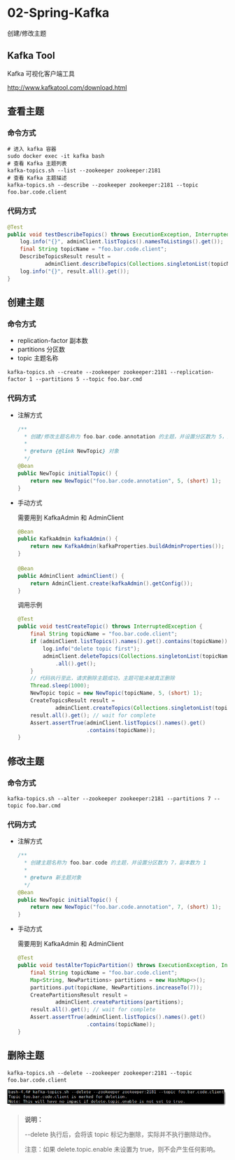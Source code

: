 # 02-Spring-Kafka

创建/修改主题



## Kafka Tool

Kafka 可视化客户端工具

http://www.kafkatool.com/download.html



## 查看主题

### 命令方式

```shell
# 进入 kafka 容器
sudo docker exec -it kafka bash
# 查看 Kafka 主题列表
kafka-topics.sh --list --zookeeper zookeeper:2181
# 查看 Kafka 主题描述
kafka-topics.sh --describe --zookeeper zookeeper:2181 --topic foo.bar.code.client
```



### 代码方式

```java
@Test
public void testDescribeTopics() throws ExecutionException, InterruptedException {
    log.info("{}", adminClient.listTopics().namesToListings().get());
    final String topicName = "foo.bar.code.client";
    DescribeTopicsResult result =
            adminClient.describeTopics(Collections.singletonList(topicName));
    log.info("{}", result.all().get());
}
```



## 创建主题

### 命令方式

- replication-factor 副本数
- partitions 分区数
- topic 主题名称

```shell
kafka-topics.sh --create --zookeeper zookeeper:2181 --replication-factor 1 --partitions 5 --topic foo.bar.cmd
```



### 代码方式

- 注解方式

  ```java
  /**
    * 创建/修改主题名称为 foo.bar.code.annotation 的主题，并设置分区数为 5，副本数为 1
    *
    * @return {@link NewTopic} 对象
    */
  @Bean
  public NewTopic initialTopic() {
      return new NewTopic("foo.bar.code.annotation", 5, (short) 1);
  }
  ```



- 手动方式

  需要用到 KafkaAdmin 和 AdminClient

  ```java
  @Bean
  public KafkaAdmin kafkaAdmin() {
      return new KafkaAdmin(kafkaProperties.buildAdminProperties());
  }
  
  @Bean
  public AdminClient adminClient() {
      return AdminClient.create(kafkaAdmin().getConfig());
  }
  ```

  调用示例

  ```java
  @Test
  public void testCreateTopic() throws InterruptedException {
      final String topicName = "foo.bar.code.client";
      if (adminClient.listTopics().names().get().contains(topicName)) {
          log.info("delete topic first");
          adminClient.deleteTopics(Collections.singletonList(topicName))
              .all().get();
      }
      // 代码执行至此，请求删除主题成功，主题可能未被真正删除
      Thread.sleep(1000);
      NewTopic topic = new NewTopic(topicName, 5, (short) 1);
      CreateTopicsResult result =
              adminClient.createTopics(Collections.singletonList(topic));
      result.all().get(); // wait for complete
      Assert.assertTrue(adminClient.listTopics().names().get()
                        .contains(topicName));
  }
  ```



## 修改主题

### 命令方式

```shell
kafka-topics.sh --alter --zookeeper zookeeper:2181 --partitions 7 --topic foo.bar.cmd
```



### 代码方式

- 注解方式

  ```java
  /**
    * 创建主题名称为 foo.bar.code 的主题，并设置分区数为 7，副本数为 1
    *
    * @return 新主题对象
    */
  @Bean
  public NewTopic initialTopic() {
      return new NewTopic("foo.bar.code.annotation", 7, (short) 1);
  }
  ```

- 手动方式

  需要用到 KafkaAdmin 和 AdminClient

  ```java
  @Test
  public void testAlterTopicPartition() throws ExecutionException, InterruptedException {
      final String topicName = "foo.bar.code.client";
      Map<String, NewPartitions> partitions = new HashMap<>();
      partitions.put(topicName, NewPartitions.increaseTo(7));
      CreatePartitionsResult result =
              adminClient.createPartitions(partitions);
      result.all().get(); // wait for complete
      Assert.assertTrue(adminClient.listTopics().names().get()
                        .contains(topicName));
  }
  ```



## 删除主题

```shell
kafka-topics.sh --delete --zookeeper zookeeper:2181 --topic foo.bar.code.client
```

![img](02-Spring-Kafka.assets/SNAGHTML1327c53.PNG)

> **说明：**
>
> --delete 执行后，会将该 topic 标记为删除，实际并不执行删除动作。
>
> 注意：如果 delete.topic.enable 未设置为 true，则不会产生任何影响。




